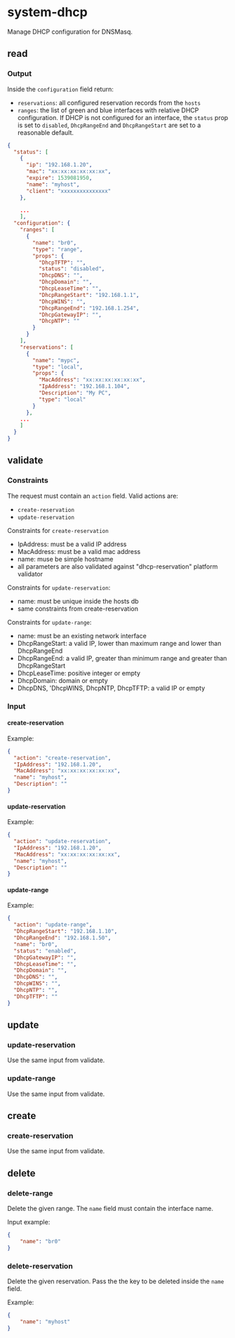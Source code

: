 # system-dhcp

Manage DHCP configuration for DNSMasq.

## read

### Output

Inside the `configuration` field return:

- `reservations`: all configured reservation records from the `hosts`
- `ranges`: the list of green and blue interfaces with relative DHCP configuration.
  If DHCP is not configured for an interface, the `status` prop is set to `disabled`,
  `DhcpRangeEnd` and `DhcpRangeStart` are set to a reasonable default.

```json
{
  "status": [
    {
      "ip": "192.168.1.20",
      "mac": "xx:xx:xx:xx:xx:xx",
      "expire": 1539081950,
      "name": "myhost",
      "client": "xxxxxxxxxxxxxxx"
    },

    ...
    ],
  "configuration": {
    "ranges": [
      {
        "name": "br0",
        "type": "range",
        "props": {
          "DhcpTFTP": "",
          "status": "disabled",
          "DhcpDNS": "",
          "DhcpDomain": "",
          "DhcpLeaseTime": "",
          "DhcpRangeStart": "192.168.1.1",
          "DhcpWINS": "",
          "DhcpRangeEnd": "192.168.1.254",
          "DhcpGatewayIP": "",
          "DhcpNTP": ""
        }
      }
    ],
    "reservations": [
      {
        "name": "mypc",
        "type": "local",
        "props": {
          "MacAddress": "xx:xx:xx:xx:xx:xx",
          "IpAddress": "192.168.1.104",
          "Description": "My PC",
          "type": "local"
        }
      },
    ...
    ]
  }
}
```

## validate

### Constraints

The request must contain an `action` field. Valid actions are:

- `create-reservation`
- `update-reservation`

Constraints for `create-reservation`

- IpAddress: must be a valid IP address
- MacAddress: must be a valid mac address
- name: muse be simple hostname
- all parameters are also validated against "dhcp-reservation" platform validator

Constraints for `update-reservation`:

- name: must be unique inside the hosts db
- same constraints from create-reservation

Constraints for `update-range`:

- name: must be an existing network interface
- DhcpRangeStart: a valid IP, lower than maximum range and lower than DhcpRangeEnd
- DhcpRangeEnd: a valid IP, greater than minimum range and greater than DhcpRangeStart
- DhcpLeaseTime: positive integer or empty
- DhcpDomain: domain or empty
- DhcpDNS, 'DhcpWINS, DhcpNTP, DhcpTFTP: a valid IP or empty


### Input

#### create-reservation

Example:
```json
{
  "action": "create-reservation",
  "IpAddress": "192.168.1.20",
  "MacAddress": "xx:xx:xx:xx:xx:xx",
  "name": "myhost",
  "Description": ""
}
```

#### update-reservation

Example:
```json
{
  "action": "update-reservation",
  "IpAddress": "192.168.1.20",
  "MacAddress": "xx:xx:xx:xx:xx:xx",
  "name": "myhost",
  "Description": ""
}
```

#### update-range

Example:
```json
{
  "action": "update-range",
  "DhcpRangeStart": "192.168.1.10",
  "DhcpRangeEnd": "192.168.1.50",
  "name": "br0",
  "status": "enabled",
  "DhcpGatewayIP": "",
  "DhcpLeaseTime": "",
  "DhcpDomain": "",
  "DhcpDNS": "",
  "DhcpWINS": "",
  "DhcpNTP": "",
  "DhcpTFTP": ""
}
```

## update

### update-reservation

Use the same input from validate.

### update-range

Use the same input from validate.

## create

### create-reservation

Use the same input from validate.

## delete

### delete-range

Delete the given range. The `name` field must contain the interface name.

Input example:
```json
{
    "name": "br0"
}
```


### delete-reservation

Delete the given reservation. Pass the the key to be deleted inside the `name` field.

Example:
```json
{
    "name": "myhost"
}
```
